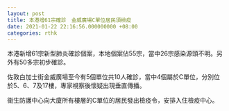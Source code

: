 ```yaml
---
layout: post
title: 本港增61宗確診　金威廣場C單位居民須檢疫
date: 2021-01-22 22:16:56.000000000 +08:00
categories: rthk
---
```


本港新增61宗新型肺炎確診個案，本地個案佔55宗，當中26宗感染源頭不明。另外有50多宗初步確診。

佐敦白加士街金威廣場至今有5個單位共10人確診，當中4個屬於C單位，分別位於5、6、7及17樓，專家視察後懷疑出現垂直傳播。

衞生防護中心向大廈所有樓層的C單位的居民發出檢疫令，安排入住檢疫中心。
